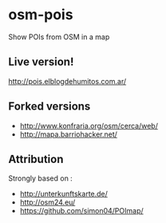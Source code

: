 # osm-pois

Show POIs from OSM in a map

## Live version!

http://pois.elblogdehumitos.com.ar/

## Forked versions

 - http://www.konfraria.org/osm/cerca/web/
 - http://mapa.barriohacker.net/

## Attribution

Strongly based on :
 - http://unterkunftskarte.de/
 - http://osm24.eu/
 - https://github.com/simon04/POImap/
